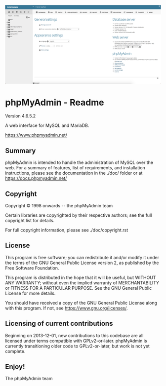 ![Preview](phpmyadmin_screenshot.png)




phpMyAdmin - Readme
===================

Version 4.6.5.2

A web interface for MySQL and MariaDB.

https://www.phpmyadmin.net/

Summary
-------

phpMyAdmin is intended to handle the administration of MySQL over the web.
For a summary of features, list of requirements, and installation instructions,
please see the documentation in the ./doc/ folder or at https://docs.phpmyadmin.net/

Copyright
---------

Copyright © 1998 onwards -- the phpMyAdmin team

Certain libraries are copyrighted by their respective authors;
see the full copyright list for details.

For full copyright information, please see ./doc/copyright.rst

License
-------

This program is free software; you can redistribute it and/or modify it under
the terms of the GNU General Public License version 2, as published by the
Free Software Foundation.

This program is distributed in the hope that it will be useful, but WITHOUT
ANY WARRANTY; without even the implied warranty of MERCHANTABILITY or FITNESS
FOR A PARTICULAR PURPOSE.  See the GNU General Public License for more
details.

You should have received a copy of the GNU General Public License
along with this program.  If not, see <https://www.gnu.org/licenses/>.

Licensing of current contributions
----------------------------------

Beginning on 2013-12-01, new contributions to this codebase are all licensed
under terms compatible with GPLv2-or-later.  phpMyAdmin is currently
transitioning older code to GPLv2-or-later, but work is not yet complete.

Enjoy!
------

The phpMyAdmin team
